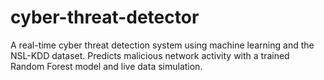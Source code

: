 # cyber-threat-detector
 A real-time cyber threat detection system using machine learning and the NSL-KDD dataset.  Predicts malicious network activity with a trained Random Forest model and live data simulation.

